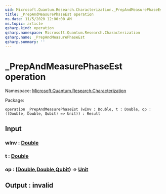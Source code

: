 ```yaml
---
uid: Microsoft.Quantum.Research.Characterization._PrepAndMeasurePhaseEst
title: _PrepAndMeasurePhaseEst operation
ms.date: 11/5/2020 12:00:00 AM
ms.topic: article
qsharp.kind: operation
qsharp.namespace: Microsoft.Quantum.Research.Characterization
qsharp.name: _PrepAndMeasurePhaseEst
qsharp.summary: ''
---
```


# _PrepAndMeasurePhaseEst operation

Namespace: [Microsoft.Quantum.Research.Characterization](xref:Microsoft.Quantum.Research.Characterization)

Package: [](https://nuget.org/packages/)




```qsharp
operation _PrepAndMeasurePhaseEst (wInv : Double, t : Double, op : ((Double, Double, Qubit) => Unit)) : Result
```


## Input

### wInv : [Double](xref:microsoft.quantum.lang-ref.double)




### t : [Double](xref:microsoft.quantum.lang-ref.double)




### op : ([Double](xref:microsoft.quantum.lang-ref.double),[Double](xref:microsoft.quantum.lang-ref.double),[Qubit](xref:microsoft.quantum.lang-ref.qubit)) => [Unit](xref:microsoft.quantum.lang-ref.unit) 





## Output : __invalid<Result>__


